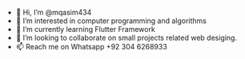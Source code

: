 - 👋 Hi, I’m @mqasim434
- 👀 I’m interested in computer programming and algorithms
- 🌱 I’m currently learning Flutter Framework
- 💞️ I’m looking to collaborate on small projects related web desiging.
- 📫 Reach me on Whatsapp +92 304 6268933

<!---
mqasim434/mqasim434 is a ✨ special ✨ repository because its `README.md` (this file) appears on your GitHub profile.
You can click the Preview link to take a look at your changes.
--->
